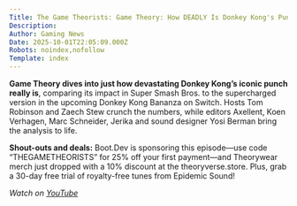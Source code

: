 ```yaml
---
Title: The Game Theorists: Game Theory: How DEADLY Is Donkey Kong's Punch?
Description: 
Author: Gaming News
Date: 2025-10-01T22:05:09.000Z
Robots: noindex,nofollow
Template: index
---
```

<p><strong>Game Theory dives into just how devastating Donkey Kong’s iconic punch really is</strong>, comparing its impact in Super Smash Bros. to the supercharged version in the upcoming Donkey Kong Bananza on Switch. Hosts Tom Robinson and Zaech Stew crunch the numbers, while editors Axellent, Koen Verhagen, Marc Schneider, Jerika and sound designer Yosi Berman bring the analysis to life.</p>

<p><strong>Shout-outs and deals:</strong> Boot.Dev is sponsoring this episode—use code “THEGAMETHEORISTS” for 25% off your first payment—and Theorywear merch just dropped with a 10% discount at the theoryverse.store. Plus, grab a 30-day free trial of royalty-free tunes from Epidemic Sound!</p>

<p><em>Watch on <a href="https://www.youtube.com/watch?v=4tQzZ1SyWtI" rel="noopener noreferrer">YouTube</a></em></p>

